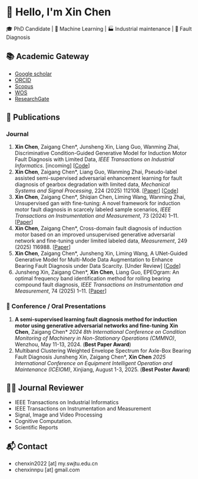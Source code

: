 # 👋 Hello, I'm Xin Chen

🎓 PhD Candidate | 🤖 Machine Learning | 🏭 Industrial maintenance | 🔧 Fault Diagnosis


## 📚 Academic Gateway
* [Google scholar](https://scholar.google.com.hk/citations?user=5dbp1zMAAAAJ&hl=zh-CN)
* [ORCID](https://orcid.org/0009-0002-9315-7666)
* [Scopus](https://www.scopus.com/authid/detail.uri?authorId=59322906300)
* [WOS](https://webofscience.clarivate.cn/wos/author/record/MHR-7293-2025)
* [ResearchGate](https://www.researchgate.net/profile/Xin-Chen-421/research?_tp=eyJjb250ZXh0Ijp7InBhZ2UiOiJwcm9maWxlIiwicHJldmlvdXNQYWdlIjoicHJvZmlsZVZlcmlmaWNhdGlvbiJ9fQ)

 
## 📝 Publications
### Journal
1. **Xin Chen**, Zaigang Chen*, Junsheng Xin, Liang Guo, Wanming Zhai, Discriminative Condition-Guided Generative Model for Induction Motor Fault Diagnosis with Limited Data, *IEEE Transactions on Industrial Informatics*. [incoming] [[Code](https://github.com/xinswjtu/DCGM-IFD)]
1. **Xin Chen**, Zaigang Chen*, Liang Guo, Wanming Zhai, Pseudo-label assisted semi-supervised adversarial enhancement learning for fault diagnosis of gearbox degradation with limited data, *Mechanical Systems and Signal Processing*, 224 (2025) 112108. [[Paper](https://www.sciencedirect.com/science/article/pii/S0888327024010069)] [[Code](https://github.com/xinswjtu/Pseudo-label-SSAEL)]
1. **Xin Chen**, Zaigang Chen*, Shiqian Chen, Liming Wang, Wanming Zhai, Unsupervised gan with fine-tuning: A novel framework for induction motor fault diagnosis in scarcely labeled sample scenarios, *IEEE Transactions on Instrumentation and Measurement*, 73 (2024) 1–11. [[Paper](https://ieeexplore.ieee.org/abstract/document/10663573)]
1. **Xin Chen**, Zaigang Chen*, Cross-domain fault diagnosis of induction motor based on an improved unsupervised generative adversarial network and fine-tuning under limited labeled data, *Measurement*, 249 (2025) 116988. [[Paper](https://www.sciencedirect.com/science/article/pii/S0263224125003471)]
1. **Xin Chen**, Zaigang Chen*, Junsheng Xin, Liming Wang, A UNet-Guided Generative Model for Multi-Mode Data Augmentation to Enhance Bearing Fault Diagnosis under Data Scarcity. [Under Review] [[Code](https://github.com/xinswjtu/UnetGen-IFD)]
1. Junsheng Xin, Zaigang Chen*, **Xin Chen**, Liang Guo, EPEOgram: An optimal frequency band identification method for rolling bearing compound fault diagnosis, *IEEE Transactions on Instrumentation and Measurement*, 74 (2025) 1–11. [[Paper](https://doi.org/10.1109/TIM.2025.3551858)]

### 🎤 Conference / Oral Presentations
1. **A semi-supervised learning fault diagnosis method for induction motor using generative adversarial networks and fine-tuning**
**Xin Chen**, Zaigang Chen*
*2024 8th International Conference on Condition Monitoring of Machinery in Non-Stationary Operations (CMMNO)*, Wenzhou, May 11-13, 2024. (**Best Paper Award**)
1. Multiband Clustering Weighted Envelope Spectrum for Axle-Box Bearing Fault Diagnosis
Junsheng Xin, Zaigang Chen*, **Xin Chen**
*2025 International Conference on Equipment Intelligent Operation and Maintenance (ICEIOM)*, Xinjiang, August 1-3, 2025. (**Best Poster Award**)


## 👨‍💼 Journal Reviewer
* IEEE Transactions on Industrial Informatics
* IEEE Transactions on Instrumentation and Measurement
* Signal, Image and Video Processing
* Cognitive Computation.
* Scientific Reports


## 📬 Contact
* chenxin2022 [at] my.swjtu.edu.cn
* chenxinnpu [at] gmail.com
